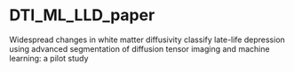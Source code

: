 # DTI_ML_LLD_paper
Widespread changes in white matter diffusivity classify late-life depression using advanced segmentation of diffusion tensor imaging and machine learning: a pilot study
